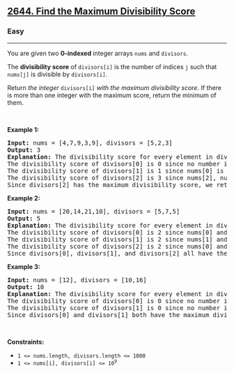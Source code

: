 <h2><a href="https://leetcode.com/problems/find-the-maximum-divisibility-score/">2644. Find the Maximum Divisibility Score</a></h2><h3>Easy</h3><hr><div><p>You are given two <strong>0-indexed</strong> integer arrays <code>nums</code> and <code>divisors</code>.</p>

<p>The <strong>divisibility score</strong> of <code>divisors[i]</code> is the number of indices <code>j</code> such that <code>nums[j]</code> is divisible by <code>divisors[i]</code>.</p>

<p>Return <em>the integer</em> <code>divisors[i]</code> <em>with the maximum divisibility score</em>. If there is more than one integer with the maximum score, return the minimum of them.</p>

<p>&nbsp;</p>
<p><strong class="example">Example 1:</strong></p>

<pre style="position: relative;"><strong>Input:</strong> nums = [4,7,9,3,9], divisors = [5,2,3]
<strong>Output:</strong> 3
<strong>Explanation:</strong> The divisibility score for every element in divisors is:
The divisibility score of divisors[0] is 0 since no number in nums is divisible by 5.
The divisibility score of divisors[1] is 1 since nums[0] is divisible by 2.
The divisibility score of divisors[2] is 3 since nums[2], nums[3], and nums[4] are divisible by 3.
Since divisors[2] has the maximum divisibility score, we return it.
<div class="open_grepper_editor" title="Edit &amp; Save To Grepper"></div></pre>

<p><strong class="example">Example 2:</strong></p>

<pre style="position: relative;"><strong>Input:</strong> nums = [20,14,21,10], divisors = [5,7,5]
<strong>Output:</strong> 5
<strong>Explanation:</strong> The divisibility score for every element in divisors is:
The divisibility score of divisors[0] is 2 since nums[0] and nums[3] are divisible by 5.
The divisibility score of divisors[1] is 2 since nums[1] and nums[2] are divisible by 7.
The divisibility score of divisors[2] is 2 since nums[0] and nums[3] are divisible by 5.
Since divisors[0], divisors[1], and divisors[2] all have the maximum divisibility score, we return the minimum of them (i.e., divisors[2]).
<div class="open_grepper_editor" title="Edit &amp; Save To Grepper"></div></pre>

<p><strong class="example">Example 3:</strong></p>

<pre style="position: relative;"><strong>Input:</strong> nums = [12], divisors = [10,16]
<strong>Output:</strong> 10
<strong>Explanation:</strong> The divisibility score for every element in divisors is:
The divisibility score of divisors[0] is 0 since no number in nums is divisible by 10.
The divisibility score of divisors[1] is 0 since no number in nums is divisible by 16.
Since divisors[0] and divisors[1] both have the maximum divisibility score, we return the minimum of them (i.e., divisors[0]).
<div class="open_grepper_editor" title="Edit &amp; Save To Grepper"></div></pre>

<p>&nbsp;</p>
<p><strong>Constraints:</strong></p>

<ul>
	<li><code>1 &lt;= nums.length, divisors.length &lt;= 1000</code></li>
	<li><code>1 &lt;= nums[i], divisors[i] &lt;= 10<sup>9</sup></code></li>
</ul>
</div>